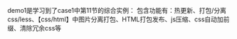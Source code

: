 demo1是学习到了case1中第11节的综合实例：
    包含功能有：热更新、打包/分离css/less、【css/html】中图片分离打包、HTML打包发布、js压缩、css自动加前缀、清除冗余css等